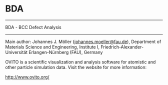 # BDA
****************************************************************************************
BDA - BCC Defect Analysis 
****************************************************************************************

Main author: 
      Johannes J. Möller (johannes.moeller@fau.de),
      Department of Materials Science and Engineering, Institute I, 
      Friedrich-Alexander-Universität Erlangen-Nürnberg (FAU), Germany

OVITO is a scientific visualization and analysis software for atomistic and other
particle simulation data. Visit the website for more information:

   http://www.ovito.org/
